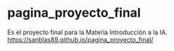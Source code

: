 # pagina_proyecto_final
Es el proyecto final para la Materia Introducción a la IA.
https://sanblas89.github.io/pagina_proyecto_final/
